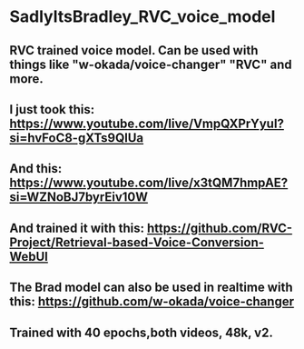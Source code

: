 # SadlyItsBradley_RVC_voice_model
RVC trained voice model. Can be used with things like "w-okada/voice-changer" "RVC" and more.
-
I just took this: https://www.youtube.com/live/VmpQXPrYyuI?si=hvFoC8-gXTs9QlUa
-
And this: https://www.youtube.com/live/x3tQM7hmpAE?si=WZNoBJ7byrEiv10W
-
And trained it with this: https://github.com/RVC-Project/Retrieval-based-Voice-Conversion-WebUI
-
The Brad model can also be used in realtime with this: https://github.com/w-okada/voice-changer
-
Trained with 40 epochs,both videos, 48k, v2.
-
